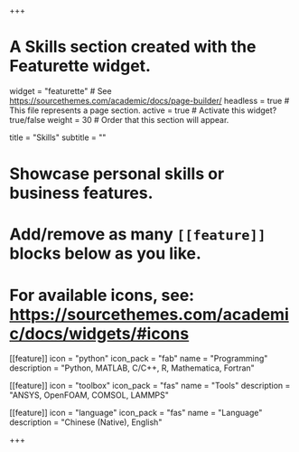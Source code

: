 +++
# A Skills section created with the Featurette widget.
widget = "featurette"  # See https://sourcethemes.com/academic/docs/page-builder/
headless = true  # This file represents a page section.
active = true  # Activate this widget? true/false
weight = 30  # Order that this section will appear.

title = "Skills"
subtitle = ""

# Showcase personal skills or business features.
# 
# Add/remove as many `[[feature]]` blocks below as you like.
# 
# For available icons, see: https://sourcethemes.com/academic/docs/widgets/#icons

[[feature]]
  icon = "python"
  icon_pack = "fab"
  name = "Programming"
  description = "Python, MATLAB, C/C++, R, Mathematica, Fortran"
  
[[feature]]
  icon = "toolbox"
  icon_pack = "fas"
  name = "Tools"
  description = "ANSYS, OpenFOAM, COMSOL, LAMMPS"  
  
[[feature]]
  icon = "language"
  icon_pack = "fas"
  name = "Language"
  description = "Chinese (Native), English"

+++
